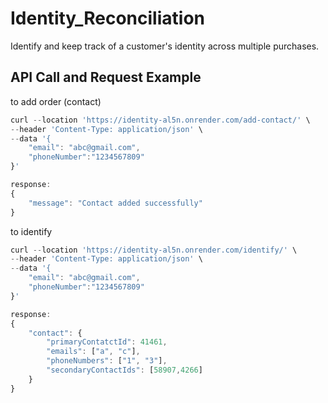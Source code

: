 # Identity_Reconciliation
 Identify and keep track of a customer's identity across multiple purchases.

## API Call and Request Example
to add order (contact)


```javascript
curl --location 'https://identity-al5n.onrender.com/add-contact/' \
--header 'Content-Type: application/json' \
--data '{
    "email": "abc@gmail.com",
    "phoneNumber":"1234567809"
}'
```

```javascript
response:
{
    "message": "Contact added successfully"
}
```

to identify 

```javascript
curl --location 'https://identity-al5n.onrender.com/identify/' \
--header 'Content-Type: application/json' \
--data '{
    "email": "abc@gmail.com",
    "phoneNumber":"1234567809"
}'
```
```javascript
response:
{
    "contact": {
        "primaryContatctId": 41461,
        "emails": ["a", "c"],
        "phoneNumbers": ["1", "3"],
        "secondaryContactIds": [58907,4266]
    }
}
```
